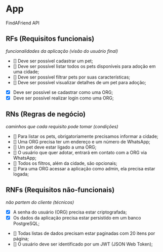 # App

FindAFriend API

## RFs (Requisitos funcionais)
_funcionalidades da aplicação (visão do usuário final)_

- [] Deve ser possível cadastrar um pet;
- [] Deve ser possível listar todos os pets disponíveis para adoção em uma cidade;
- [] Deve ser possível filtrar pets por suas características;
- [] Deve ser possível visualizar detalhes de um pet para adoção;
- [x] Deve ser possível se cadastrar como uma ORG;
- [x] Deve ser possível realizar login como uma ORG;

## RNs (Regras de negócio)
_caminhos que cada requisito pode tomar (condições)_

- [] Para listar os pets, obrigatoriamente precisamos informar a cidade;
- [] Uma ORG precisa ter um endereço e um número de WhatsApp;
- [] Um pet deve estar ligado a uma ORG;
- [] O usuário que quer adotar, entrará em contato com a ORG via WhatsApp;
- [] Todos os filtros, além da cidade, são opcionais;
- [] Para uma ORG acessar a aplicação como admin, ela precisa estar logada;

## RNFs (Requisitos não-funcionais)
_não partem do cliente (técnicos)_

- [x] A senha do usuário (ORG) precisa estar criptografada;
- [x] Os dados da aplicação precisa estar persistido em um banco PostgreSQL;
- [] Todas listas de dados precisam estar paginadas com 20 itens por página;
- [] O usuário deve ser identificado por um JWT (JSON Web Token);
